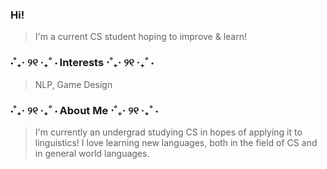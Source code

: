 ### Hi!
> I'm a current CS student hoping to improve & learn!

### ⋅˚₊‧ ୨୧ ‧₊˚ ⋅ Interests ⋅˚₊‧ ୨୧ ‧₊˚ ⋅
> NLP, Game Design

### ⋅˚₊‧ ୨୧ ‧₊˚ ⋅ About Me ⋅˚₊‧ ୨୧ ‧₊˚ ⋅
> I'm currently an undergrad studying CS in hopes of applying it to linguistics! I love learning new languages, both in the field of CS and in general world languages.
